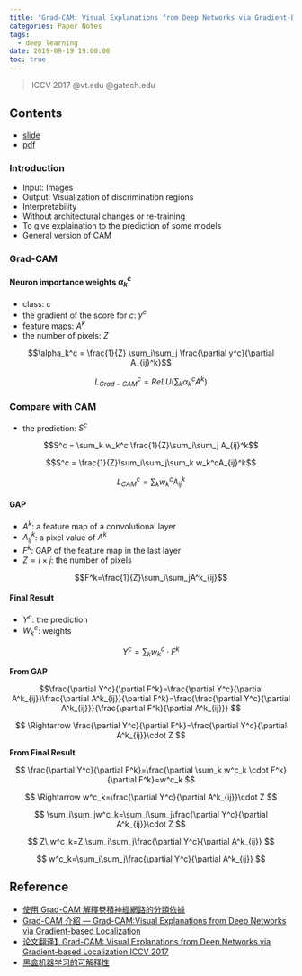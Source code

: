 ```yaml
---
title: "Grad-CAM: Visual Explanations from Deep Networks via Gradient-based Localization"
categories: Paper Notes
tags:
  - deep learning
date: 2019-09-19 19:00:00
toc: true
---
```


> ICCV 2017
> @vt.edu @gatech.edu

## Contents

- [slide](https://docs.google.com/presentation/d/1X3DKRFiszOit3wCd2hyxW4_dVIyKg5-fJAMiO2PUFn4/edit?fbclid=IwAR1b7G4J8JE6pEpI5RCKJS5NcecSH3BOEmom-nemnA4OfcwnoDJmK-GqCx8&pli=1#slide=id.p)
- [pdf](https://arxiv.org/pdf/1610.02391.pdf)

### Introduction

- Input: Images
- Output: Visualization of discrimination regions
- Interpretability
- Without architectural changes or re-training
- To give explaination to the prediction of some models
- General version of CAM

<!-- more -->

### Grad-CAM

#### Neuron importance weights $\alpha_k^c$

- class: $c$
- the gradient of the score for $c$: $y^c$
- feature maps: $A^k$
- the number of pixels: $Z$

$$\alpha_k^c = \frac{1}{Z} \sum_i\sum_j \frac{\partial y^c}{\partial A_{ij}^k}$$

$$L_{Grad-CAM}^c = ReLU(\sum_k \alpha_k^cA^k)$$


### Compare with CAM

- the prediction: $S^c$

$$S^c = \sum_k w_k^c \frac{1}{Z}\sum_i\sum_j A_{ij}^k$$

$$S^c = \frac{1}{Z}\sum_i\sum_j\sum_k w_k^cA_{ij}^k$$

$$L_{CAM}^c = \sum_k w_k^cA_{ij}^k$$

#### GAP

- $A^k$: a feature map of a convolutional layer
- $A^k_{ij}$: a pixel value of $A^k$
- $F^k$: GAP of the feature map in the last layer
- $Z = i \times j$: the number of pixels

$$F^k=\frac{1}{Z}\sum_i\sum_jA^k_{ij}$$

#### Final Result

- $Y^c$: the prediction 
- $W^c_k$: weights


$$Y^c=\sum_k w^c_k \cdot F^k$$

**From GAP**

$$\frac{\partial Y^c}{\partial F^k}=\frac{\partial Y^c}{\partial A^k_{ij}}\frac{\partial A^k_{ij}}{\partial F^k}=\frac{\frac{\partial Y^c}{\partial A^k_{ij}}}{\frac{\partial F^k}{\partial A^k_{ij}}}
$$

$$
\Rightarrow \frac{\partial Y^c}{\partial F^k}=\frac{\partial Y^c}{\partial A^k_{ij}}\cdot Z
$$

**From Final Result**

$$
\frac{\partial Y^c}{\partial F^k}=\frac{\partial \sum_k w^c_k \cdot F^k}{\partial F^k}=w^c_k
$$


$$
\Rightarrow w^c_k=\frac{\partial Y^c}{\partial A^k_{ij}}\cdot Z
$$

$$
\sum_i\sum_jw^c_k=\sum_i\sum_j\frac{\partial Y^c}{\partial A^k_{ij}}\cdot Z
$$

$$
Z\,w^c_k=Z \sum_i\sum_j\frac{\partial Y^c}{\partial A^k_{ij}}
$$

$$
w^c_k=\sum_i\sum_j\frac{\partial Y^c}{\partial A^k_{ij}}
$$

## Reference

- [使用 Grad-CAM 解釋卷積神經網路的分類依據](https://medium.com/%E6%89%8B%E5%AF%AB%E7%AD%86%E8%A8%98/grad-cam-introduction-d0e48eb64adb)
- [Grad-CAM 介紹 — Grad-CAM:Visual Explanations from Deep Networks via Gradient-based Localization](https://medium.com/@xiaosean5408/grad-cam-%E4%BB%8B%E7%B4%B9-grad-cam-visual-explanations-from-deep-networks-via-gradient-based-localization-5a91dc6003b8)
- [论文翻译】Grad-CAM: Visual Explanations from Deep Networks via Gradient-based Localization ICCV 2017](https://blog.csdn.net/stu_sun/article/details/80628406?fbclid=IwAR3Krf-tlfLEPOBHzpAwI-cZavGnnKj0CzPzrCE3HZj1Qfp5YfZi8wF-vg8)
- [黑盒机器学习的可解释性](https://zhuanlan.zhihu.com/p/63959256?fbclid=IwAR1L6tdr-GEs103adOT1Te6eJmGzdrbRQwxdFzM50wJ9YU2CGk9ht5kjqLw)
